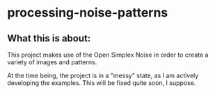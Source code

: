 # processing-noise-patterns

## What this is about: 
This project makes use of the Open Simplex Noise in order to create a variety of images and patterns.

At the time being, the project is in a "messy" state, as I am actively developing the examples. This will be fixed quite soon, I suppose.
